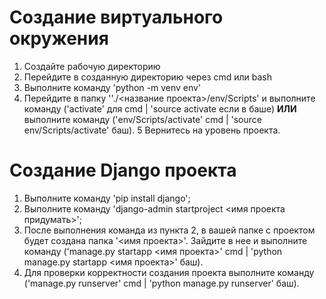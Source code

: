 # Создание виртуального окружения

1. Создайте рабочую директорию
2. Перейдите в созданную директорию через cmd или bash
3. Выполните команду 'python -m venv env'
4. Перейдите в папку ''./<название проекта>/env/Scripts' и выполните команду ('activate' для cmd |  'source activate если в баше)
**ИЛИ** выполните команду ('env/Scripts/activate' cmd | 'source env/Scripts/activate' баш).
5 Вернитесь на уровень проекта.

# Создание Django проекта

1. Выполните команду 'pip install django';
2. Выполните команду 'django-admin startproject <имя проекта придумать>';
3. После выполнения команда из пункта 2, в вашей папке с проектом будет создана папка '<имя проекта>'. Зайдите в нее и выполните команду ('manage.py startapp <имя проекта>' cmd | 'python manage.py startapp <имя проекта>' баш).
4. Для проверки корректности создания проекта выполните команду ('manage.py runserver' cmd | 'python manage.py runserver' баш).

